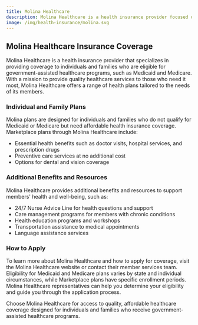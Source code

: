 ```yaml
---
title: Molina Healthcare
description: Molina Healthcare is a health insurance provider focused on serving individuals and families who receive government-assisted healthcare programs. Learn more about Molina Healthcare and how to get health insurance coverage.
image: /img/health-insurance/molina.svg
---
```


## Molina Healthcare Insurance Coverage

Molina Healthcare is a health insurance provider that specializes in providing coverage to individuals and families who are eligible for government-assisted healthcare programs, such as Medicaid and Medicare. With a mission to provide quality healthcare services to those who need it most, Molina Healthcare offers a range of health plans tailored to the needs of its members.

### Individual and Family Plans

Molina plans are designed for individuals and families who do not qualify for Medicaid or Medicare but need affordable health insurance coverage. Marketplace plans through Molina Healthcare include:

- Essential health benefits such as doctor visits, hospital services, and prescription drugs
- Preventive care services at no additional cost
- Options for dental and vision coverage

### Additional Benefits and Resources

Molina Healthcare provides additional benefits and resources to support members' health and well-being, such as:

- 24/7 Nurse Advice Line for health questions and support
- Care management programs for members with chronic conditions
- Health education programs and workshops
- Transportation assistance to medical appointments
- Language assistance services

### How to Apply

To learn more about Molina Healthcare and how to apply for coverage, visit the Molina Healthcare website or contact their member services team. Eligibility for Medicaid and Medicare plans varies by state and individual circumstances, while Marketplace plans have specific enrollment periods. Molina Healthcare representatives can help you determine your eligibility and guide you through the application process.

Choose Molina Healthcare for access to quality, affordable healthcare coverage designed for individuals and families who receive government-assisted healthcare programs.